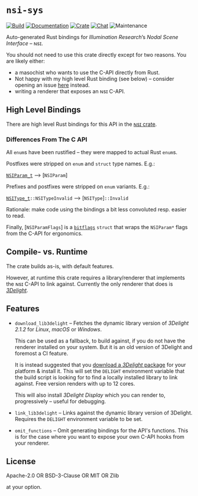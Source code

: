 
# `nsi-sys`

[![Build](https://github.com/virtualritz/nsi-sys/workflows/Build/badge.svg)](https://github.com/virtualritz/nsi-sys/actions)
[![Documentation](https://docs.rs/nsi-sys/badge.svg)](https://docs.rs/nsi-sys)
[![Crate](https://img.shields.io/crates/v/nsi-sys.svg)](https://crates.io/crates/nsi-sys)
[![Chat](https://badges.gitter.im/n-s-i/community.svg)](https://gitter.im/n-s-i/community)
![Maintenance](https://img.shields.io/badge/maintenance-passively--maintained-yellowgreen.svg)

Auto-generated Rust bindings for *Illumination Research*’s *Nodal
Scene Interface* – ɴsɪ.

You should not need to use this crate directly except for two
reasons. You are likely either:
* a masochist who wants to use the C-API directly from Rust.
* Not happy with my high level Rust binding (see below) – consider
  opening an issue [here](https://github.com/virtualritz/nsi/issues)
  instead.
* writing a renderer that exposes an ɴsɪ C-API.

## High Level Bindings

There are high level Rust bindings for this API in the
[ɴsɪ crate](https://crates.io/crates/nsi/).

### Differences From The C API

All `enum`s have been rustified – they were mapped to actual Rust `enum`s.

Postfixes were stripped on `enum` and `struct` type names. E.g.:

[`NSIParam_t`](https://github.com/virtualritz/nsi-sys/blob/f1f05da59b558f9dd18f7afd37aa82d72b73b7da/include/nsi.h#L69-L77)
⟶ [`NSIParam`]

Prefixes and postfixes were stripped on `enum` variants. E.g.:

[`NSIType_t`](https://github.com/virtualritz/nsi-sys/blob/f1f05da59b558f9dd18f7afd37aa82d72b73b7da/include/nsi.h#L27-L41)`::NSITypeInvalid`
⟶ [`NSIType`]`::Invalid`

Rationale: make code using the bindings a bit less convoluted resp. easier
to read.

Finally, [`NSIParamFlags`] is a [`bitflags`](https://docs.rs/bitflags)
`struct` that wraps the `NSIParam*` flags from the C-API for ergonomics.

## Compile- vs. Runtime

The crate builds as-is, with default features.

However, at runtime this crate requires a library/renderer that
implements the ɴsɪ C-API to link against. Currently the only
renderer that does is [*3Delight*](https://www.3delight.com/).

## Features

* `download_lib3delight` – Fetches the dynamic library version of *3Delight
  2.1.2* for *Linux*, *macOS* or *Windows*.

  This can be used as a fallback, to build against, if you do not have the
  renderer installed on your system. But it is an old version of 3Delight
  and foremost a CI feature.

  It is instead suggested that you [download a *3Delight*
  package](https://www.3delight.com/download) for your platform & install
  it. This will set the `DELIGHT` environment variable that the build
  script is looking for to find a locally installed library to link
  against. Free version renders with up to 12 cores.

  This will also install *3Delight Display* which you can render to,
  progressively – useful for debugging.

* `link_lib3delight` – Links against the dynamic library version of
  3Delight. Requires the `DELIGHT` environment variable to be set.

* `omit_functions` – Omit generating bindings for the API's functions. This
  is for the case where you want to expose your own C-API hooks from your
  renderer.

## License

Apache-2.0 OR BSD-3-Clause OR MIT OR Zlib

at your option.
